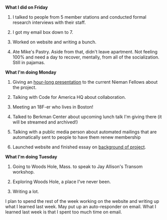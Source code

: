 **What I did on Friday**

1. I talked to people from 5 member stations and conducted formal research interviews with their staff.

2. I got my email box down to 7. 

3. Worked on website and writing a bunch.

4. Ate Mike's Pastry. Aside from that, didn't leave apartment. Not feeling 100% and need a day to recover, mentally, from all of the socialization. Still in pajamas.


**What I'm doing Monday**

1. Giving an [hour-long presentation](https://docs.google.com/presentation/d/1bYqk1JpzajJl6guDcS7LLadPqTiX9e8p0ZSH5sB50AY/edit?usp=sharing) to the current Nieman Fellows about the project.

2. Talking with Code for America HQ about collaboration.

3. Meeting an 18F-er who lives in Boston!

4. Talked to Berkman Center about upcoming lunch talk I'm giving there (it will be streamed and archived!)

5. Talking with a public media person about automated mailings that are automatically sent to people to have them renew membership

6. Launched website and finished essay on [background of project](http://melodykramer.github.io/mediapublic/background.html).

**What I'm doing Tuesday**

1. Going to Woods Hole, Mass. to speak to Jay Allison's Transom workshop.

2. Exploring Woods Hole, a place I've never been.

3. Writing a lot.

I plan to spend the rest of the week working on the website and writing up what I learned last week. May put up an auto-responder on email. What I learned last week is that I spent too much time on email.

